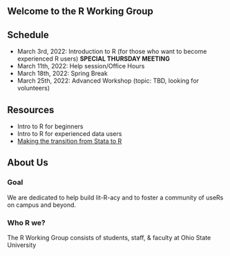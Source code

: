 ## Welcome to the R Working Group


## **Schedule**

* March 3rd, 2022: Introduction to R (for those who want to become experienced R users) **SPECIAL THURSDAY MEETING**
* March 11th, 2022: Help session/Office Hours
* March 18th, 2022: Spring Break
* March 25th, 2022: Advanced Workshop (topic: TBD, looking for volunteers)


## **Resources**

* Intro to R for beginners
* Intro to R for experienced data users
* [Making the transition from Stata to R](transition2R/README.md)

## **About Us**

### Goal

We are dedicated to help build lit-R-acy and to foster a community of useRs on campus and beyond.

### Who R we?

The R Working Group consists of students, staff, & faculty at Ohio State University 
